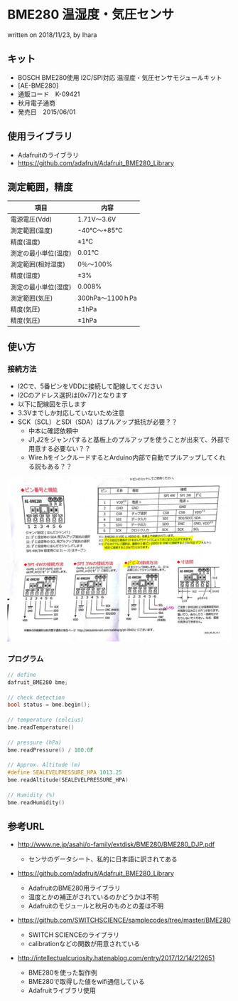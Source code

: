 # BME280 温湿度・気圧センサ

written on 2018/11/23, by Ihara

## キット

- BOSCH BME280使用 I2C/SPI対応 温湿度・気圧センサモジュールキット
- [AE-BME280]
- 通販コード　K-09421
- 秋月電子通商
- 発売日　2015/06/01

## 使用ライブラリ

- Adafruitのライブラリ
- https://github.com/adafruit/Adafruit_BME280_Library

## 測定範囲，精度

| 項目 | 内容 |
| ---- | ---- |
| 電源電圧(Vdd) | 	1.71V～3.6V |
| 測定範囲(温度) |	-40℃～+85℃ |
| 精度(温度) |	±1℃ |
| 測定の最小単位(温度) | 0.01℃ |
| 測定範囲(相対湿度) |	0％～100% |
| 精度(湿度) | 	±3% |
| 測定の最小単位(湿度) | 0.008% |
| 測定範囲(気圧) |	300hPa～1100ｈPa |
| 精度(気圧) |	±1hPa |
| 精度(気圧) |	±1hPa |

## 使い方

### 接続方法

- I2Cで、5番ピンをVDDに接続して配線してください
- I2Cのアドレス選択は[0x77]となります
- 以下に配線図を示します
- 3.3Vまでしか対応していないため注意
- SCK（SCL）とSDI（SDA）はプルアップ抵抗が必要？？
  - 中本に確認依頼中
  - J1,J2をジャンパすると基板上のプルアップを使うことが出来て、外部で用意する必要ない？？
  - Wire.hをインクルードするとArduino内部で自動でプルアップしてくれる説もある？？

![BME280配線](img/BME280_I2C_connect.jpg)

### プログラム

``` c++
// define
dafruit_BME280 bme;

// check detection
bool status = bme.begin();

// temperature (celcius)
bme.readTemperature()

// pressure (hPa)
bme.readPressure() / 100.0F

// Approx. Altitude (m)
#define SEALEVELPRESSURE_HPA 1013.25
bme.readAltitude(SEALEVELPRESSURE_HPA)

// Humidity (%)
bme.readHumidity()

```

## 参考URL

- http://www.ne.jp/asahi/o-family/extdisk/BME280/BME280_DJP.pdf
  - センサのデータシート、私的に日本語に訳されてある

- https://github.com/adafruit/Adafruit_BME280_Library
  - AdafruitのBME280用ライブラリ
  - 温度とかの補正がされているのかどうかは不明
  - Adafruitのモジュールと秋月のものとの差は不明

- https://github.com/SWITCHSCIENCE/samplecodes/tree/master/BME280
  - SWITCH SCIENCEのライブラリ
  - calibrationなどの関数が用意されている

- http://intellectualcuriosity.hatenablog.com/entry/2017/12/14/212651
  - BME280を使った製作例
  - BME280で取得した値をwifi通信している
  - Adafruitライブラリ使用

